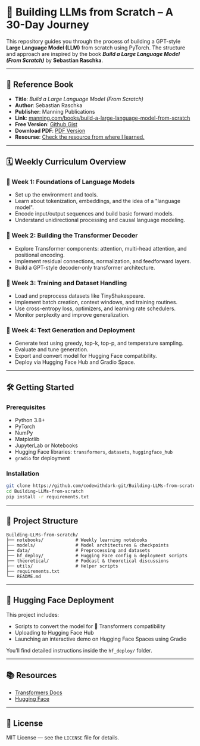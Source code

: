 # 🧠 Building LLMs from Scratch – A 30-Day Journey

This repository guides you through the process of building a GPT-style **Large Language Model (LLM)** from scratch using PyTorch. The structure and approach are inspired by the book ***Build a Large Language Model (From Scratch)*** by **Sebastian Raschka**.

---

## 📘 Reference Book

* **Title**: *Build a Large Language Model (From Scratch)*
* **Author**: Sebastian Raschka
* **Publisher**: Manning Publications
* **Link**: [manning.com/books/build-a-large-language-model-from-scratch](https://www.manning.com/books/build-a-large-language-model-from-scratch)
* **Free Version**: [Github Gist](https://gist.github.com/codewithdark-git/e204e6c06546f652e76ced9d479d914e)
* **Download PDF**: [PDF Version](https://raw.github.com/codewithdark-git/Building-LLMs-from-scratch/379208ccc204218f0ffc9114464b36d96a97505e/Building%20LLMs%20From%20Scratch.pdf)
* **Resourse**: [Check the resource from where I learned.](utils/resources.md)

---

## 🗓️ Weekly Curriculum Overview

### 🔹 Week 1: Foundations of Language Models

* Set up the environment and tools.
* Learn about tokenization, embeddings, and the idea of a "language model".
* Encode input/output sequences and build basic forward models.
* Understand unidirectional processing and causal language modeling.

### 🔹 Week 2: Building the Transformer Decoder

* Explore Transformer components: attention, multi-head attention, and positional encoding.
* Implement residual connections, normalization, and feedforward layers.
* Build a GPT-style decoder-only transformer architecture.

### 🔹 Week 3: Training and Dataset Handling

* Load and preprocess datasets like TinyShakespeare.
* Implement batch creation, context windows, and training routines.
* Use cross-entropy loss, optimizers, and learning rate schedulers.
* Monitor perplexity and improve generalization.

### 🔹 Week 4: Text Generation and Deployment

* Generate text using greedy, top-k, top-p, and temperature sampling.
* Evaluate and tune generation.
* Export and convert model for Hugging Face compatibility.
* Deploy via Hugging Face Hub and Gradio Space.

---

## 🛠️ Getting Started

### Prerequisites

* Python 3.8+
* PyTorch
* NumPy
* Matplotlib
* JupyterLab or Notebooks
* Hugging Face libraries: `transformers`, `datasets`, `huggingface_hub`
* `gradio` for deployment

### Installation

```bash
git clone https://github.com/codewithdark-git/Building-LLMs-from-scratch.git
cd Building-LLMs-from-scratch
pip install -r requirements.txt
````

---

## 📁 Project Structure

```
Building-LLMs-from-scratch/
├── notebooks/            # Weekly learning notebooks
├── models/               # Model architectures & checkpoints
├── data/                 # Preprocessing and datasets
├── hf_deploy/            # Hugging Face config & deployment scripts
├── theoretical/          # Podcast & theoretical discussions
├── utils/                # Helper scripts
├── requirements.txt
└── README.md
```

---

## 🚀 Hugging Face Deployment

This project includes:

* Scripts to convert the model for 🤗 Transformers compatibility
* Uploading to Hugging Face Hub
* Launching an interactive demo on Hugging Face Spaces using Gradio

You’ll find detailed instructions inside the `hf_deploy/` folder.

---

## 📚 Resources

* [Transformers Docs](https://huggingface.co/docs/transformers)
* [Hugging Face](https://huggingface.co)

---

## 📄 License

MIT License — see the `LICENSE` file for details.

